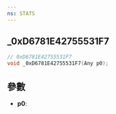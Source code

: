 ```yaml
---
ns: STATS
---
```

## _0xD6781E42755531F7

```c
// 0xD6781E42755531F7
void _0xD6781E42755531F7(Any p0);
```


## 參數
* **p0**: 

